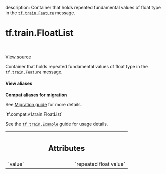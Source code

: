 description: Container that holds repeated fundamental values of float type in the <a href="../../tf/train/Feature.md"><code>tf.train.Feature</code></a> message.

<div itemscope itemtype="http://developers.google.com/ReferenceObject">
<meta itemprop="name" content="tf.train.FloatList" />
<meta itemprop="path" content="Stable" />
</div>

# tf.train.FloatList

<!-- Insert buttons and diff -->

<table class="tfo-notebook-buttons tfo-api nocontent" align="left">

</table>

<a target="_blank" href="/code/stable/tensorflow/core/example/feature.proto">View source</a>



Container that holds repeated fundamental values of float type in the <a href="../../tf/train/Feature.md"><code>tf.train.Feature</code></a> message.

<section class="expandable">
  <h4 class="showalways">View aliases</h4>
  <p>
<b>Compat aliases for migration</b>
<p>See
<a href="https://www.tensorflow.org/guide/migrate">Migration guide</a> for
more details.</p>
<p>`tf.compat.v1.train.FloatList`</p>
</p>
</section>

<!-- Placeholder for "Used in" -->

See the [`tf.train.Example`](https://www.tensorflow.org/tutorials/load_data/tfrecord#tftrainexample)
guide for usage details.



<!-- Tabular view -->
 <table class="responsive fixed orange">
<colgroup><col width="214px"><col></colgroup>
<tr><th colspan="2"><h2 class="add-link">Attributes</h2></th></tr>

<tr>
<td>
`value`
</td>
<td>
`repeated float value`
</td>
</tr>
</table>



